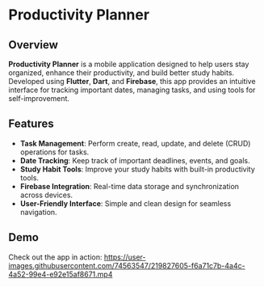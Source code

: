 # Productivity Planner

## Overview
**Productivity Planner** is a mobile application designed to help users stay organized, enhance their productivity, and build better study habits. Developed using **Flutter**, **Dart**, and **Firebase**, this app provides an intuitive interface for tracking important dates, managing tasks, and using tools for self-improvement.

## Features
- **Task Management**: Perform create, read, update, and delete (CRUD) operations for tasks.
- **Date Tracking**: Keep track of important deadlines, events, and goals.
- **Study Habit Tools**: Improve your study habits with built-in productivity tools.
- **Firebase Integration**: Real-time data storage and synchronization across devices.
- **User-Friendly Interface**: Simple and clean design for seamless navigation.

## Demo
Check out the app in action:
https://user-images.githubusercontent.com/74563547/219827605-f6a71c7b-4a4c-4a52-99e4-e92e15af8671.mp4
